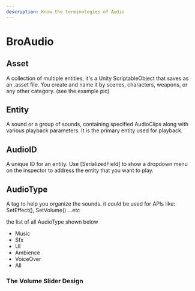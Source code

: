 ```yaml
---
description: Know the terminologies of Audio
---
```


# BroAudio

## Asset&#x20;

A collection of multiple entities, it's a Unity ScriptableObject that saves as an .asset file. You create and name it by scenes, characters, weapons, or any other category. (see the example pic)

## Entity

A sound or a group of sounds, containing specified AudioClips along with various playback parameters. It is the primary entity used for playback.

## AudioID

A unique ID for an entity. Use \[SerializedField] to show a dropdown menu on the inspector to address the entity that you want to play.

## AudioType

A tag to help you organize the sounds. it could be used for APIs like: SetEffect(), SetVolume() ...etc

the list of all AudioType shown below

* Music
* Sfx
* UI
* Ambience
* VoiceOver
* All

### The Volume Slider Design

